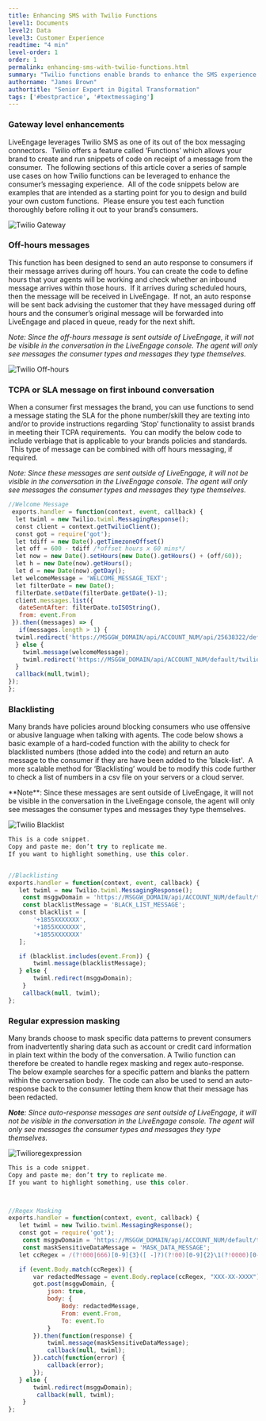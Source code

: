 ```yaml
---
title: Enhancing SMS with Twilio Functions
level1: Documents
level2: Data
level3: Customer Experience
readtime: "4 min"
level-order: 1
order: 1
permalink: enhancing-sms-with-twilio-functions.html
summary: "Twilio functions enable brands to enhance the SMS experience through LiveEngage."
authorname: "James Brown"
authortitle: "Senior Expert in Digital Transformation"
tags: ['#bestpractice', '#textmessaging']
---
```


### Gateway level enhancements

LiveEngage leverages Twilio SMS as one of its out of the box messaging connectors.  Twilio offers a feature called ‘Functions’ which allows your brand to create and run snippets of code on receipt of a message from the consumer.  The following sections of this article cover a series of sample use cases on how Twilio functions can be leveraged to enhance the consumer’s messaging experience.  All of the code snippets below are examples that are intended as a starting point for you to design and build your own custom functions.  Please ensure you test each function thoroughly before rolling it out to your brand’s consumers.

![Twilio Gateway](img/Twiliogateway.png)

### Off-hours messages

This function has been designed to send an auto response to consumers if their message arrives during off hours. You can create the code to define hours that your agents will be working and check whether an inbound message arrives within those hours.  If it arrives during scheduled hours, then the message will be received in LiveEngage.  If not, an auto response will be sent back advising the customer that they have messaged during off hours and the consumer’s original message will be forwarded into LiveEngage and placed in queue, ready for the next shift.

_Note: Since the off-hours message is sent outside of LiveEngage, it will not be visible in the conversation in the LiveEngage console. The agent will only see messages the consumer types and messages they type themselves._

![Twilio Off-hours](img/Twiliooffhours.png)

### TCPA or SLA message on first inbound conversation

When a consumer first messages the brand, you can use functions to send a message stating the SLA for the phone number/skill they are texting into and/or to provide instructions regarding ‘Stop’ functionality to assist brands in meeting their TCPA requirements.  You can modify the below code to include verbiage that is applicable to your brands policies and standards.  This type of message can be combined with off hours messaging, if required.

_Note: Since these messages are sent outside of LiveEngage, it will not be visible in the conversation in the LiveEngage console. The agent will only see messages the consumer types and messages they type themselves._

```javascript
//Welcome Message
 exports.handler = function(context, event, callback) {
  let twiml = new Twilio.twiml.MessagingResponse();
  const client = context.getTwilioClient();
  const got = require('got');
  let tdiff = new Date().getTimezoneOffset()
  let off = 600 - tdiff /*offset hours x 60 mins*/
  let now = new Date().setHours(new Date().getHours() + (off/60));
  let h = new Date(now).getHours();
  let d = new Date(now).getDay();
 let welcomeMessage = 'WELCOME_MESSAGE_TEXT';
  let filterDate = new Date();
  filterDate.setDate(filterDate.getDate()-1);
  client.messages.list({
   dateSentAfter: filterDate.toISOString(),
   from: event.From
 }).then((messages) => {
   if(messages.length > 1) {
  twiml.redirect('https://MSGGW_DOMAIN/api/ACCOUNT_NUM/api/25638322/default/twilio');
  } else {
    twiml.message(welcomeMessage);
    twiml.redirect('https://MSGGW_DOMAIN/api/ACCOUNT_NUM/default/twilio');
  }
  callback(null,twiml);
});
};
```

### Blacklisting

Many brands have policies around blocking consumers who use offensive or abusive language when talking with agents. The code below shows a basic example of a hard-coded function with the ability to check for blacklisted numbers (those added into the code) and return an auto message to the consumer if they are have been added to the 'black-list'.  A more scalable method for ‘Blacklisting’ would be to modify this code further to check a list of numbers in a csv file on your servers or a cloud server.

<div class="note">**Note**: Since these messages are sent outside of LiveEngage, it will not be visible in the conversation in the LiveEngage console, the agent will only see messages the consumer types and messages they type themselves.</div>

![Twilio Blacklist](img/Twilioblacklisting.png)


```javascript
This is a code snippet.
Copy and paste me; don’t try to replicate me.
If you want to highlight something, use this color.


//Blacklisting
exports.handler = function(context, event, callback) {
   let twiml = new Twilio.twiml.MessagingResponse();
	const msggwDomain = 'https://MSGGW_DOMAIN/api/ACCOUNT_NUM/default/twilio';
	const blacklistMessage = 'BLACK_LIST_MESSAGE';
   const blacklist = [
       '+1855XXXXXXX',
       '+1855XXXXXXX',
       '+1855XXXXXXX'
   ];

   if (blacklist.includes(event.From)) {
       twiml.message(blacklistMessage);
   } else {
	   twiml.redirect(msggwDomain);
	}
	callback(null, twiml);
};
```
### Regular expression masking

Many brands choose to mask specific data patterns to prevent consumers from inadvertently sharing data such as account or credit card information in plain text within the body of the conversation. A Twilio function can therefore be created to handle regex masking and regex auto-response. The below example searches for a specific pattern and blanks the pattern within the conversation body.  The code can also be used to send an auto-response back to the consumer letting them know that their message has been redacted.

_**Note**: Since auto-response messages are sent outside of LiveEngage, it will not be visible in the conversation in the LiveEngage console. The agent will only see messages the consumer types and messages they type themselves._

![Twilioregexpression](img/Twilioregex.png)

```javascript
This is a code snippet.
Copy and paste me; don’t try to replicate me.
If you want to highlight something, use this color.



//Regex Masking
exports.handler = function(context, event, callback) {
   let twiml = new Twilio.twiml.MessagingResponse();
   const got = require('got');
	const msggwDomain = 'https://MSGGW_DOMAIN/api/ACCOUNT_NUM/default/twilio';
	const maskSensitiveDataMessage = 'MASK_DATA_MESSAGE';
   let ccRegex = /(?!000|666)[0-9]{3}([ -]?)(?!00)[0-9]{2}\1(?!0000)[0-9]{4}$/ig;

   if (event.Body.match(ccRegex)) {
       var redactedMessage = event.Body.replace(ccRegex, "XXX-XX-XXXX");
       got.post(msggwDomain, {
           json: true,
           body: {
               Body: redactedMessage,
               From: event.From,
               To: event.To
           }
       }).then(function(response) {
           twiml.message(maskSensitiveDataMessage);
           callback(null, twiml);
       }).catch(function(error) {
           callback(error);
       });
   } else {
	   twiml.redirect(msggwDomain);
		callback(null, twiml);
	}
};
```
